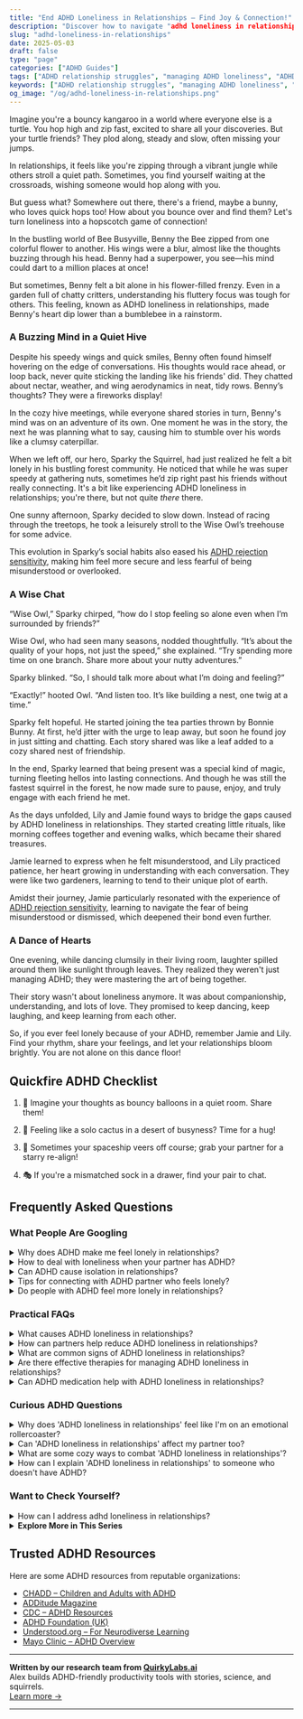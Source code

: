 ```yaml
---
title: "End ADHD Loneliness in Relationships – Find Joy & Connection!"
description: "Discover how to navigate "adhd loneliness in relationships" with warmth and understanding. Feel seen and uplifted as we explore turning loneliness into connection."
slug: "adhd-loneliness-in-relationships"
date: 2025-05-03
draft: false
type: "page"
categories: ["ADHD Guides"]
tags: ["ADHD relationship struggles", "managing ADHD loneliness", "ADHD friendship challenges", "connecting with ADHD partners", "overcoming ADHD isolation", "ADHD emotional support", "finding understanding in ADHD relationships"]
keywords: ["ADHD relationship struggles", "managing ADHD loneliness", "ADHD friendship challenges", "connecting with ADHD partners", "overcoming ADHD isolation", "ADHD emotional support", "finding understanding in ADHD relationships"]
og_image: "/og/adhd-loneliness-in-relationships.png"
---
```


Imagine you're a bouncy kangaroo in a world where everyone else is a turtle. You hop high and zip fast, excited to share all your discoveries. But your turtle friends? They plod along, steady and slow, often missing your jumps.

In relationships, it feels like you're zipping through a vibrant jungle while others stroll a quiet path. Sometimes, you find yourself waiting at the crossroads, wishing someone would hop along with you.

But guess what? Somewhere out there, there's a friend, maybe a bunny, who loves quick hops too! How about you bounce over and find them? Let's turn loneliness into a hopscotch game of connection!

In the bustling world of Bee Busyville, Benny the Bee zipped from one colorful flower to another. His wings were a blur, almost like the thoughts buzzing through his head. Benny had a superpower, you see—his mind could dart to a million places at once!

But sometimes, Benny felt a bit alone in his flower-filled frenzy. Even in a garden full of chatty critters, understanding his fluttery focus was tough for others. This feeling, known as ADHD loneliness in relationships, made Benny's heart dip lower than a bumblebee in a rainstorm.

### A Buzzing Mind in a Quiet Hive

Despite his speedy wings and quick smiles, Benny often found himself hovering on the edge of conversations. His thoughts would race ahead, or loop back, never quite sticking the landing like his friends' did. They chatted about nectar, weather, and wing aerodynamics in neat, tidy rows. Benny’s thoughts? They were a fireworks display!

In the cozy hive meetings, while everyone shared stories in turn, Benny's mind was on an adventure of its own. One moment he was in the story, the next he was planning what to say, causing him to stumble over his words like a clumsy caterpillar.

When we left off, our hero, Sparky the Squirrel, had just realized he felt a bit lonely in his bustling forest community. He noticed that while he was super speedy at gathering nuts, sometimes he’d zip right past his friends without really connecting. It's a bit like experiencing ADHD loneliness in relationships; you're there, but not quite *there* there.

One sunny afternoon, Sparky decided to slow down. Instead of racing through the treetops, he took a leisurely stroll to the Wise Owl’s treehouse for some advice.

This evolution in Sparky’s social habits also eased his [ADHD rejection sensitivity](/pages/adhd-rejection-sensitivity/), making him feel more secure and less fearful of being misunderstood or overlooked.

### A Wise Chat

“Wise Owl,” Sparky chirped, “how do I stop feeling so alone even when I’m surrounded by friends?”

Wise Owl, who had seen many seasons, nodded thoughtfully. “It’s about the quality of your hops, not just the speed,” she explained. “Try spending more time on one branch. Share more about your nutty adventures.”

Sparky blinked. “So, I should talk more about what I’m doing and feeling?”

“Exactly!” hooted Owl. “And listen too. It’s like building a nest, one twig at a time.”

Sparky felt hopeful. He started joining the tea parties thrown by Bonnie Bunny. At first, he’d jitter with the urge to leap away, but soon he found joy in just sitting and chatting. Each story shared was like a leaf added to a cozy shared nest of friendship.

In the end, Sparky learned that being present was a special kind of magic, turning fleeting hellos into lasting connections. And though he was still the fastest squirrel in the forest, he now made sure to pause, enjoy, and truly engage with each friend he met.

As the days unfolded, Lily and Jamie found ways to bridge the gaps caused by ADHD loneliness in relationships. They started creating little rituals, like morning coffees together and evening walks, which became their shared treasures.

Jamie learned to express when he felt misunderstood, and Lily practiced patience, her heart growing in understanding with each conversation. They were like two gardeners, learning to tend to their unique plot of earth.

Amidst their journey, Jamie particularly resonated with the experience of [ADHD rejection sensitivity](/pages/adhd-rejection-sensitivity/), learning to navigate the fear of being misunderstood or dismissed, which deepened their bond even further.

### A Dance of Hearts

One evening, while dancing clumsily in their living room, laughter spilled around them like sunlight through leaves. They realized they weren't just managing ADHD; they were mastering the art of being together.

Their story wasn't about loneliness anymore. It was about companionship, understanding, and lots of love. They promised to keep dancing, keep laughing, and keep learning from each other.

So, if you ever feel lonely because of your ADHD, remember Jamie and Lily. Find your rhythm, share your feelings, and let your relationships bloom brightly. You are not alone on this dance floor!

## Quickfire ADHD Checklist

1. 🎈 Imagine your thoughts as bouncy balloons in a quiet room. Share them!

2. 🌻 Feeling like a solo cactus in a desert of busyness? Time for a hug!

3. 🚀 Sometimes your spaceship veers off course; grab your partner for a starry re-align!

4. 🎭 If you're a mismatched sock in a drawer, find your pair to chat.

## Frequently Asked Questions



### What People Are Googling

<details><summary>Why does ADHD make me feel lonely in relationships?</summary><p>Feeling lonely in relationships when you have ADHD is quite common, and it's important to know you're not alone in this experience. ADHD can sometimes make it challenging to maintain consistent communication and emotional engagement, which might leave you feeling out of sync with your partner. Additionally, misunderstandings due to differences in attention and focus can contribute to feeling isolated or disconnected. Remember, open communication about your feelings and experiences with ADHD can help bridge this gap and strengthen your relationships.</p></details>
<details><summary>How to deal with loneliness when your partner has ADHD?</summary><p>Navigating a relationship where your partner has ADHD can sometimes feel lonely, but remember, you're not alone in these feelings. A good start is to openly communicate with your partner about your needs and feelings, which can often be overlooked when focusing on ADHD challenges. Joining support groups or forums can also provide camaraderie and understanding from others in similar situations. Lastly, ensure to carve out time for self-care and hobbies that fulfill you, keeping your emotional well-being nurtured.</p></details>
<details><summary>Can ADHD cause isolation in relationships?</summary><p>Absolutely, feeling isolated in relationships can sometimes be a part of living with ADHD. This might happen because ADHD can make it tricky to pick up on social cues or stick to conversations, which can lead to misunderstandings or feeling out of step with others. It’s important to remember that you’re not alone in this experience, and many find that openly discussing their ADHD with friends and loved ones can help bridge those gaps. Gentle communication about your needs and experiences can build stronger, more understanding connections.</p></details>
<details><summary>Tips for connecting with ADHD partner who feels lonely?</summary><p>Connecting with a partner who has ADHD and feels lonely can be approached with empathy and creativity. Start by setting aside quality time to engage in activities that both of you enjoy, which can help your partner feel more connected and understood. Open communication is key, so make sure to actively listen and express your feelings honestly, which can help bridge any emotional gaps. Lastly, small gestures like leaving notes or sending thoughtful messages can make a big difference in making your partner feel loved and valued.</p></details>
<details><summary>Do people with ADHD feel more lonely in relationships?</summary><p>Absolutely, feeling lonely even when you’re in a relationship is a common experience for many with ADHD. The unique way your brain handles emotions, communication, and social interactions can sometimes make you feel out of sync with your partner. It's important to remember that you're not alone in feeling this way, and it's okay to express these feelings to your partner. Together, you can explore ways to bridge the gap, ensuring both of you feel understood and closely connected.</p></details>



### Practical FAQs

<details><summary>What causes ADHD loneliness in relationships?</summary><p>Experiencing loneliness in relationships when you have ADHD can often stem from feeling misunderstood or not fully accepted for your unique way of processing and interacting with the world. It might also arise from difficulties in maintaining consistent communication or managing emotions, which can sometimes lead to misunderstandings or feelings of isolation even when you're physically close to others. Remember, your experiences and feelings are valid, and it's important to communicate openly with your loved ones about your needs and challenges. Building a support network of people who understand or share similar experiences can also be incredibly comforting and empowering.</p></details>
<details><summary>How can partners help reduce ADHD loneliness in relationships?</summary><p>Partners can play a wonderfully supportive role in addressing the feelings of loneliness that sometimes accompany ADHD. A cozy start could be regularly setting aside time for open conversations where both partners can share their feelings without judgment—this builds understanding and closeness. Engaging in activities together that both enjoy can also strengthen the bond, making the person with ADHD feel more connected and supported. Lastly, learning about ADHD together can demystify many aspects of the condition, fostering empathy and reducing feelings of isolation.</p></details>
<details><summary>What are common signs of ADHD loneliness in relationships?</summary><p>Feeling lonely in relationships, even when surrounded by loved ones, is a common experience for many with ADHD. You might find yourself feeling misunderstood or out of sync with your partner, which can deepen feelings of isolation. It's also typical to experience a sense of emotional detachment or frustration when you feel that your unique needs or communication style aren't being recognized or appreciated. Remember, you're not alone in these feelings, and discussing them openly with your partner or a supportive friend can be a comforting first step toward bridging those gaps.</p></details>
<details><summary>Are there effective therapies for managing ADHD loneliness in relationships?</summary><p>Absolutely, there are several effective therapies that can help manage feelings of loneliness in relationships when you have ADHD. Cognitive Behavioral Therapy (CBT), for instance, is a wonderful approach that focuses on changing unhelpful thinking and behavior patterns, and it can be particularly useful in improving communication skills and relationship dynamics. Additionally, couples therapy can be a great resource, providing a safe space for both partners to better understand each other's experiences and needs. It’s important to remember that seeking help is a sign of strength and a step towards building stronger, more connected relationships.</p></details>
<details><summary>Can ADHD medication help with ADHD loneliness in relationships?</summary><p>Absolutely, ADHD medication can be a valuable tool in managing some of the challenges that might contribute to feelings of loneliness in relationships. By improving focus and reducing impulsivity, medication may help you engage more fully with your partner and enhance your communication skills. This can lead to deeper connections and a stronger bond. Remember, while medication is helpful, combining it with therapy and good communication strategies can make an even bigger difference in your relationship.</p></details>



### Curious ADHD Questions

<details><summary>Why does 'ADHD loneliness in relationships' feel like I'm on an emotional rollercoaster?</summary><p>Oh, that feeling is really tough, isn't it? When you have ADHD, your mind is often buzzing with a whirlwind of thoughts and emotions which can sometimes make you feel out of sync with others, even those closest to you. This can lead to feelings of loneliness because it seems like no one quite understands your unique way of experiencing the world. Remember, it's okay to feel this way, and talking about these feelings with your partner or a close friend can often help bridge that gap. You're not alone in this ride.</p></details>
<details><summary>Can 'ADHD loneliness in relationships' affect my partner too?</summary><p>Absolutely, it's completely understandable to be concerned about how ADHD-related loneliness can impact both you and your partner. This type of loneliness isn't just about being alone; it's often about feeling misunderstood or out of sync with those around you, including your partner. Your partner might also feel isolated or helpless if they're unsure how to support you or connect with what you're experiencing. Opening up a heartfelt conversation about these feelings can really help both of you feel more connected and understood—it's a wonderful step towards nurturing your relationship.</p></details>
<details><summary>What are some cozy ways to combat 'ADHD loneliness in relationships'?</summary><p>Feeling a sense of loneliness in relationships when you have ADHD can be tough, but there are some cozy and comforting ways to reconnect. Consider setting up a regular date night where you can engage in low-pressure activities that both of you enjoy, like watching a favorite movie or cooking a meal together. Creating a small, intimate space in your home where you can talk, share feelings, or even do separate activities together can make a big difference. Remember, open communication about your needs and feelings can help bridge any gaps, making you feel more connected and less alone.</p></details>
<details><summary>How can I explain 'ADHD loneliness in relationships' to someone who doesn't have ADHD?</summary><p>Absolutely, discussing ADHD loneliness in relationships can be really important for understanding each other better. You could explain it as sometimes feeling isolated or misunderstood because the way you experience time, emotions, and interactions can be quite different from someone without ADHD. It's not about being physically alone, but more about feeling a gap when your feelings and experiences aren't fully grasped by others, even those closest to you. A good analogy might be like everyone is reading from a script in a language that sometimes feels foreign to you, even though you deeply wish to speak it fluently.</p></details>



### Want to Check Yourself?

<details><summary>How can I address adhd loneliness in relationships?</summary><p>Feeling lonely in relationships, especially when you have ADHD, can be really tough, but remember you're not alone in this. It's important to openly communicate your feelings and experiences with your partner or friends, as this can help bridge understanding gaps. Consider joining support groups or communities where you can connect with others who share similar experiences with ADHD. These spaces can offer both support and practical advice, enhancing your relationships and lessening feelings of loneliness.</p></details>

<script type="application/ld+json">
{
  "@context": "https://schema.org",
  "@type": "FAQPage",
  "mainEntity": [
    {
      "@type": "Question",
      "name": "Why does ADHD make me feel lonely in relationships?",
      "acceptedAnswer": {
        "@type": "Answer",
        "text": "Feeling lonely in relationships when you have ADHD is quite common, and it's important to know you're not alone in this experience. ADHD can sometimes make it challenging to maintain consistent communication and emotional engagement, which might leave you feeling out of sync with your partner. Additionally, misunderstandings due to differences in attention and focus can contribute to feeling isolated or disconnected. Remember, open communication about your feelings and experiences with ADHD can help bridge this gap and strengthen your relationships."
      }
    },
    {
      "@type": "Question",
      "name": "How to deal with loneliness when your partner has ADHD?",
      "acceptedAnswer": {
        "@type": "Answer",
        "text": "Navigating a relationship where your partner has ADHD can sometimes feel lonely, but remember, you're not alone in these feelings. A good start is to openly communicate with your partner about your needs and feelings, which can often be overlooked when focusing on ADHD challenges. Joining support groups or forums can also provide camaraderie and understanding from others in similar situations. Lastly, ensure to carve out time for self-care and hobbies that fulfill you, keeping your emotional well-being nurtured."
      }
    },
    {
      "@type": "Question",
      "name": "Can ADHD cause isolation in relationships?",
      "acceptedAnswer": {
        "@type": "Answer",
        "text": "Absolutely, feeling isolated in relationships can sometimes be a part of living with ADHD. This might happen because ADHD can make it tricky to pick up on social cues or stick to conversations, which can lead to misunderstandings or feeling out of step with others. It\u2019s important to remember that you\u2019re not alone in this experience, and many find that openly discussing their ADHD with friends and loved ones can help bridge those gaps. Gentle communication about your needs and experiences can build stronger, more understanding connections."
      }
    },
    {
      "@type": "Question",
      "name": "Tips for connecting with ADHD partner who feels lonely?",
      "acceptedAnswer": {
        "@type": "Answer",
        "text": "Connecting with a partner who has ADHD and feels lonely can be approached with empathy and creativity. Start by setting aside quality time to engage in activities that both of you enjoy, which can help your partner feel more connected and understood. Open communication is key, so make sure to actively listen and express your feelings honestly, which can help bridge any emotional gaps. Lastly, small gestures like leaving notes or sending thoughtful messages can make a big difference in making your partner feel loved and valued."
      }
    },
    {
      "@type": "Question",
      "name": "Do people with ADHD feel more lonely in relationships?",
      "acceptedAnswer": {
        "@type": "Answer",
        "text": "Absolutely, feeling lonely even when you\u2019re in a relationship is a common experience for many with ADHD. The unique way your brain handles emotions, communication, and social interactions can sometimes make you feel out of sync with your partner. It's important to remember that you're not alone in feeling this way, and it's okay to express these feelings to your partner. Together, you can explore ways to bridge the gap, ensuring both of you feel understood and closely connected."
      }
    }
  ]
}
</script>
<script type="application/ld+json">
{
  "@context": "https://schema.org",
  "@type": "Article",
  "author": {
    "@type": "Person",
    "name": "QuirkyLabs",
    "url": "https://quirkylabs.ai/about"
  },
  "headline": "\"End ADHD Loneliness in Relationships \u2013 Find Joy & Connection!\"",
  "mainEntityOfPage": "https://blog.quirkylabs.ai/pages/adhd-loneliness-in-relationships/",
  "datePublished": "2025-05-03"
}
</script>
<script type="application/ld+json">
{
  "@context": "https://schema.org",
  "@type": "BreadcrumbList",
  "itemListElement": [
    {
      "@type": "ListItem",
      "position": 1,
      "name": "Home",
      "item": "https://quirkylabs.ai/"
    },
    {
      "@type": "ListItem",
      "position": 2,
      "name": "Blog",
      "item": "https://blog.quirkylabs.ai/"
    },
    {
      "@type": "ListItem",
      "position": 3,
      "name": "\"End ADHD Loneliness in Relationships \u2013 Find Joy & Connection!\"",
      "item": "https://blog.quirkylabs.ai/pages/adhd-loneliness-in-relationships/"
    }
  ]
}
</script>

<details>
<summary><strong>Explore More in This Series</strong></summary>

- [Adhd Rejection Sensitivity](/pages/adhd-rejection-sensitivity/)
- [Adhd Need For Connection](/pages/adhd-need-for-connection/)
- [Adhd Social Burnout](/pages/adhd-social-burnout/)
- [Adhd Dont Fit In](/pages/adhd-dont-fit-in/)
- [Adhd Nobody Gets My Brain](/pages/adhd-nobody-gets-my-brain/)
- [Adhd No One Understands Me](/pages/adhd-no-one-understands-me/)
- [Adhd Feel Alone](/pages/adhd-feel-alone/)
- [Adhd Connection Overwhelm](/pages/adhd-connection-overwhelm/)
</details>



## Trusted ADHD Resources

Here are some ADHD resources from reputable organizations:

- [CHADD – Children and Adults with ADHD](https://chadd.org)
- [ADDitude Magazine](https://www.additudemag.com)
- [CDC – ADHD Resources](https://www.cdc.gov/ncbddd/adhd)
- [ADHD Foundation (UK)](https://www.adhdfoundation.org.uk)
- [Understood.org – For Neurodiverse Learning](https://www.understood.org)
- [Mayo Clinic – ADHD Overview](https://www.mayoclinic.org/diseases-conditions/adhd)


---

**Written by our research team from [QuirkyLabs.ai](https://quirkylabs.ai)**  
Alex builds ADHD-friendly productivity tools with stories, science, and squirrels.  
[Learn more →](https://quirkylabs.ai)

---